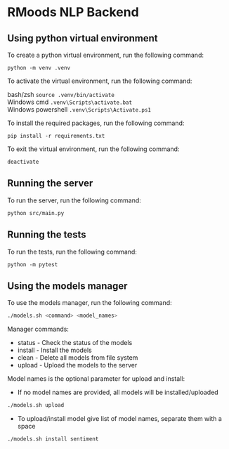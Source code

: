 # RMoods NLP Backend

## Using python virtual environment
To create a python virtual environment, run the following command:

```python -m venv .venv```

To activate the virtual environment, run the following command:

bash/zsh ```source .venv/bin/activate```<br>
Windows cmd ```.venv\Scripts\activate.bat```<br>
Windows powershell ```.venv\Scripts\Activate.ps1```

To install the required packages, run the following command:

```pip install -r requirements.txt```

To exit the virtual environment, run the following command:

```deactivate```

## Running the server
To run the server, run the following command:

```python src/main.py```

## Running the tests
To run the tests, run the following command:

```python -m pytest```

## Using the models manager

To use the models manager, run the following command:

```bash 
./models.sh <command> <model_names>
```

Manager commands:
- status - Check the status of the models
- install - Install the models
- clean - Delete all models from file system
- upload - Upload the models to the server

Model names is the optional parameter for upload and install:
- If no model names are provided, all models will be installed/uploaded
```bash
./models.sh upload 
```
- To upload/install model give list of model names, separate them with a space
```bash
./models.sh install sentiment 
```

